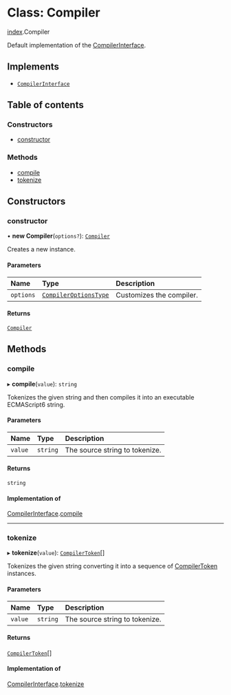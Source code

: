 # Class: Compiler

[index](../modules/index.md).Compiler

Default implementation of the [CompilerInterface](../interfaces/index.CompilerInterface.md).

## Implements

- [`CompilerInterface`](../interfaces/index.CompilerInterface.md)

## Table of contents

### Constructors

- [constructor](index.Compiler.md#constructor)

### Methods

- [compile](index.Compiler.md#compile)
- [tokenize](index.Compiler.md#tokenize)

## Constructors

### constructor

• **new Compiler**(`options?`): [`Compiler`](index.Compiler.md)

Creates a new instance.

#### Parameters

| Name | Type | Description |
| :------ | :------ | :------ |
| `options` | [`CompilerOptionsType`](../modules/types.md#compileroptionstype) | Customizes the compiler. |

#### Returns

[`Compiler`](index.Compiler.md)

## Methods

### compile

▸ **compile**(`value`): `string`

Tokenizes the given string and then compiles it into an executable ECMAScript6 string.

#### Parameters

| Name | Type | Description |
| :------ | :------ | :------ |
| `value` | `string` | The source string to tokenize. |

#### Returns

`string`

#### Implementation of

[CompilerInterface](../interfaces/index.CompilerInterface.md).[compile](../interfaces/index.CompilerInterface.md#compile)

___

### tokenize

▸ **tokenize**(`value`): [`CompilerToken`](index.CompilerToken.md)[]

Tokenizes the given string converting it into a sequence of [CompilerToken](index.CompilerToken.md) instances.

#### Parameters

| Name | Type | Description |
| :------ | :------ | :------ |
| `value` | `string` | The source string to tokenize. |

#### Returns

[`CompilerToken`](index.CompilerToken.md)[]

#### Implementation of

[CompilerInterface](../interfaces/index.CompilerInterface.md).[tokenize](../interfaces/index.CompilerInterface.md#tokenize)
